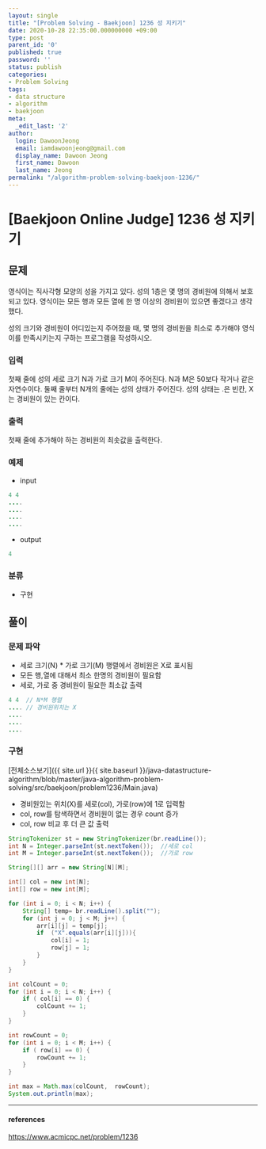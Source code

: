 ```yaml
---
layout: single
title: "[Problem Solving - Baekjoon] 1236 성 지키기"
date: 2020-10-28 22:35:00.000000000 +09:00
type: post
parent_id: '0'
published: true
password: ''
status: publish
categories:
- Problem Solving
tags:
- data structure
- algorithm
- baekjoon
meta:
  _edit_last: '2'
author:
  login: DawoonJeong
  email: iamdawoonjeong@gmail.com
  display_name: Dawoon Jeong
  first_name: Dawoon
  last_name: Jeong
permalink: "/algorithm-problem-solving-baekjoon-1236/"
---
```

# [Baekjoon Online Judge] 1236 성 지키기

## 문제
영식이는 직사각형 모양의 성을 가지고 있다. 성의 1층은 몇 명의 경비원에 의해서 보호되고 있다. 영식이는 모든 행과 모든 열에 한 명 이상의 경비원이 있으면 좋겠다고 생각했다.

성의 크기와 경비원이 어디있는지 주어졌을 때, 몇 명의 경비원을 최소로 추가해야 영식이를 만족시키는지 구하는 프로그램을 작성하시오.

### 입력
첫째 줄에 성의 세로 크기 N과 가로 크기 M이 주어진다. N과 M은 50보다 작거나 같은 자연수이다. 둘째 줄부터 N개의 줄에는 성의 상태가 주어진다. 성의 상태는 .은 빈칸, X는 경비원이 있는 칸이다.

### 출력
첫째 줄에 추가해야 하는 경비원의 최솟값을 출력한다.

### 예제

- input

```java
4 4
....
....
....
....
```

- output

```java
4
```

### 분류
- 구현

## 풀이

### 문제 파악

- 세로 크기(N) * 가로 크기(M) 행렬에서 경비원은 X로 표시됨
- 모든 행,열에 대해서 최소 한명의 경비원이 필요함
- 세로, 가로 중 경비원이 필요한 최소값 출력


```java
4 4  // N*M 행렬
.... // 경비원위치는 X
....
....
....
```


### 구현

[전체소스보기]({{ site.url }}{{ site.baseurl }}/java-datastructure-algorithm/blob/master/java-algorithm-problem-solving/src/baekjoon/problem1236/Main.java)

- 경비원있는 위치(X)를 세로(col), 가로(row)에 1로 입력함     
- col, row를 탐색하면서 경비원이 없는 경우 count 증가
- col, row 비교 후 더 큰 값 출력


```java
StringTokenizer st = new StringTokenizer(br.readLine());
int N = Integer.parseInt(st.nextToken());  //세로 col
int M = Integer.parseInt(st.nextToken());  //가로 row

String[][] arr = new String[N][M];

int[] col = new int[N];
int[] row = new int[M];

for (int i = 0; i < N; i++) {
    String[] temp= br.readLine().split("");
    for (int j = 0; j < M; j++) {
        arr[i][j] = temp[j];
        if  ("X".equals(arr[i][j])){
            col[i] = 1;
            row[j] = 1;
        }
    }
}

int colCount = 0;
for (int i = 0; i < N; i++) {
    if ( col[i] == 0) {
        colCount += 1;
    }
}

int rowCount = 0;
for (int i = 0; i < M; i++) {
    if ( row[i] == 0) {
        rowCount += 1;
    }
}

int max = Math.max(colCount,  rowCount);
System.out.println(max);
```


---

#### references
<https://www.acmicpc.net/problem/1236>
